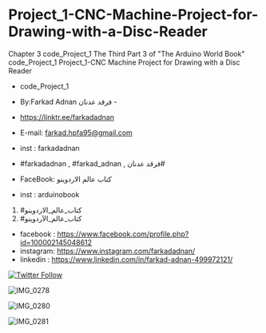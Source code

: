 # Project_1-CNC-Machine-Project-for-Drawing-with-a-Disc-Reader
Chapter 3 code_Project_1 The Third Part 3 of "The Arduino World Book" code_Project_1 Project_1-CNC Machine Project for Drawing with a Disc Reader
- code_Project_1

-  By:Farkad Adnan فرقد عدنان -
- https://linktr.ee/farkadadnan

 - E-mail: farkad.hpfa95@gmail.com 
- inst : farkadadnan 
- #farkadadnan , #farkad_adnan , فرقد عدنان# 
- FaceBook: كتاب عالم الاردوينو 
- inst : arduinobook
1. #كتاب_عالم_الاردوينو
2. #كتاب_عالم_الآردوينو 

* facebook : https://www.facebook.com/profile.php?id=100002145048612
* instagram:  https://www.instagram.com/farkadadnan/
* linkedin : https://www.linkedin.com/in/farkad-adnan-499972121/

 <p>
 <a href='https://mobile.twitter.com/farkadadnan'>
        <img alt="Twitter Follow" src="https://img.shields.io/twitter/follow/farkadadnan?label=%40farkadadnan&style=social" alt='Twitter' align="center"/>
    </a>
</p>

![IMG_0278](https://user-images.githubusercontent.com/35774039/197086364-61bee612-7c2e-46eb-9bbe-73f6d9210772.JPG)

![IMG_0280](https://user-images.githubusercontent.com/35774039/197086367-bc9870f3-962e-40d9-b310-624364a63936.JPG)

![IMG_0281](https://user-images.githubusercontent.com/35774039/197086368-8aa40ee5-a1fa-4ae6-9a63-2a38e2f54955.JPG)
